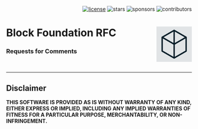 <div align="right">

  [![license](https://img.shields.io/github/license/block-foundation/rfc?color=green&label=license&style=flat-square)](LICENSE.md)
  ![stars](https://img.shields.io/github/stars/block-foundation/rfc?color=blue&label=stars&style=flat-square)
  ![sponsors](https://img.shields.io/github/sponsors/geoid-org?color=blue&label=sponsors&style=flat-square)
  ![contributors](https://img.shields.io/github/contributors/block-foundation/rfc?color=blue&label=contributors&style=flat-square)

</div>

<div>
    <img align="right" src="https://raw.githubusercontent.com/block-foundation/brand/master/logo/logo_gray.png" width="96" alt="Block Foundation Logo">
    <h1 align="left">Block Foundation RFC</h1>
    <h3 align="left">Requests for Comments</h3>
</div>
<br>

---

## Disclaimer

**THIS SOFTWARE IS PROVIDED AS IS WITHOUT WARRANTY OF ANY KIND, EITHER EXPRESS OR IMPLIED, INCLUDING ANY IMPLIED WARRANTIES OF FITNESS FOR A PARTICULAR PURPOSE, MERCHANTABILITY, OR NON-INFRINGEMENT.**
